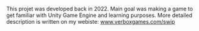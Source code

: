 This projet was developed back in 2022.
Main goal was making a game to get familiar with Unity Game Engine and learning purposes.
More detailed description is written on my webiste: www.verboxgames.com/swip
